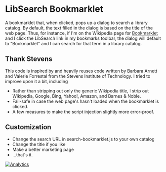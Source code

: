 LibSearch Bookmarklet
====================

A bookmarklet that, when clicked, pops up a dialog to search a library catalog. By default, the text filled in the dialog is based on the title of the web page. Thus, for instance, if I'm on the Wikipedia page for [Bookmarklet](http://en.wikipedia.org/wiki/Bookmarklet) and I click the LibSearch link in my bookmarks toolbar, the dialog will default to "Bookmarklet" and I can search for that term in a library catalog.

Thank Stevens
-------------

This code is inspired by and heavily reuses code written by Barbara Arnett and Valerie Forrestal from the Stevens Institute of Technology. I tried to improve upon it a bit, including

- Rather than stripping out only the generic Wikipedia title, I strip out Wikipedia, Google, Bing, Yahoo!, Amazon, and Barnes & Noble.
- Fail-safe in case the web page's <body> hasn't loaded when the bookmarklet is clicked.
- A few measures to make the script injection slightly more error-proof.

Customization
-------------

- Change the search URL in search-bookmarklet.js to your own catalog
- Change the title if you like
- Make a better marketing page
- ...that's it.

[![Analytics](https://ga-beacon.appspot.com/UA-29080462-2/search-bookmarklet/readme?pixel)](https://github.com/igrigorik/ga-beacon)
